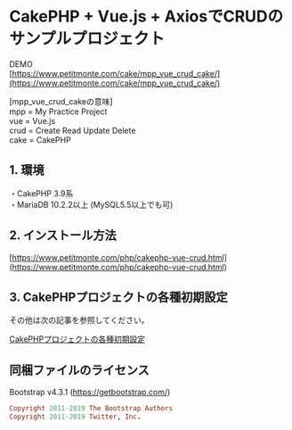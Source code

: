 # CakePHP + Vue.js + AxiosでCRUDのサンプルプロジェクト
  
DEMO    
[https://www.petitmonte.com/cake/mpp_vue_crud_cake/](https://www.petitmonte.com/cake/mpp_vue_crud_cake/)  
  
[mpp_vue_crud_cakeの意味]  
mpp = My Practice Project  
vue = Vue.js  
crud = Create Read Update Delete  
cake = CakePHP     
    
## 1. 環境
・CakePHP 3.9系  
・MariaDB 10.2.2以上 (MySQL5.5以上でも可)  
 
## 2. インストール方法
[https://www.petitmonte.com/php/cakephp-vue-crud.html](https://www.petitmonte.com/php/cakephp-vue-crud.html)  
  
## 3. CakePHPプロジェクトの各種初期設定
その他は次の記事を参照してください。  
  
[CakePHPプロジェクトの各種初期設定](https://www.petitmonte.com/php/cakephp_project.html)  

## 同梱ファイルのライセンス
Bootstrap v4.3.1 (https://getbootstrap.com/)  
```rb
Copyright 2011-2019 The Bootstrap Authors  
Copyright 2011-2019 Twitter, Inc.
